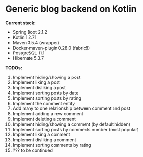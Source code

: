 # Generic blog backend on Kotlin

**Current stack:**
* Spring Boot 2.1.2
* Kotlin 1.2.71
* Maven 3.5.4 (wrapper)
* Docker-maven-plugin 0.28.0 (fabric8)
* PostgreSQL 11.1
* Hibernate 5.3.7

**TODOs:**
1. Implement hiding/showing a post
2. Implement liking a post
3. Implement disliking a post
4. Implement sorting posts by date
5. Implement sorting posts by rating
6. Implement the comment entity
7. Add many to one relationship between comment and post
8. Implement adding a new comment
9. Implement deleting a comment
10. Implement hiding/showing a comment (by default hidden)
11. Implement sorting posts by comments number (most popular)
12. Implement liking a comment
13. Implement disliking a comment
14. Implement sorting comments by rating
15. ??? to be continued
